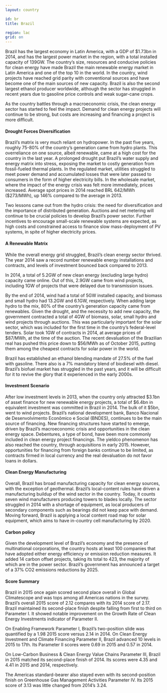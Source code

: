 ```yaml
---
layout: country

id: br
title: Brazil

region: lac
grid: on
---
```

Brazil has the largest economy in Latin America, with a GDP of $1.73bn in 2014, and has the largest power market in the region, with a total installed capacity of 139GW. The country’s size, resources and conducive policies for clean energy have made Brazil the main renewable energy market in Latin America and one of the top 10 in the world. In the country, wind projects have reached grid parity with conventional sources and have become one of the main sources of new capacity. Brazil is also the second largest ethanol producer worldwide, although the sector has struggled in recent years due to gasoline price controls and weak sugar-cane crops. 

As the country battles through a macroeconomic crisis, the clean energy sector has started to feel the impact. Demand for clean energy projects will continue to be strong, but costs are increasing and financing a project is more difficult. 

#### Drought Forces Diversification

Brazil’s matrix is very much reliant on hydropower. In the past five years, roughly 75-80% of the country’s generation came from hydro plants. This overreliance on one source, albeit renewable, came at a high cost for the country in the last year. A prolonged drought put Brazil’s water supply and energy matrix into stress, exposing the market to costly generation from fossil-fueled thermal plants. In the regulated market, utilities struggled to meet power demand and accumulated losses that were later passed to consumers in the form of higher electricity bills. In the wholesale market, where the impact of the energy crisis was felt more immediately, prices increased. Average spot prices in 2014 reached BRL 642/MWh ($273/MWh), up 146% compared to the average in 2013. 

Two lessons came out from the hydro crisis: the need for diversification and the importance of distributed generation. Auctions and net metering will continue to be crucial policies to develop Brazil’s power sector. Further incentives to encourage small-scale renewable systems are expected, as high costs and constrained access to finance slow mass-deployment of PV systems, in spite of higher electricity prices. 

#### A Renewable Matrix

While the overall energy grid struggled, Brazil’s clean energy sector thrived. The year 2014 saw a record number renewable energy installations and contracts, and levels of investment bounced back compared to 2013. 

In 2014, a total of 5.2GW of new clean energy (excluding large hydro) capacity came online. Out of this, 2.9GW came from wind projects, including 1GW of projects that were delayed due to transmission issues.

By the end of 2014, wind had a total of 5GW installed capacity, and biomass and small hydro had 13.2GW and 6.1GW, respectively. When adding large hydro to the mix, 80% of the country’s generation capacity came from renewables. 
Given the drought, and the necessity to add new capacity, the government contracted a total of 4GW of biomass, solar, small hydro and wind projects through auctions. This was particularly important for the solar sector, which was included for the first time in the country’s federal-level tenders. Solar took 1GW of contracts in 2014, at average prices of $87/MWh, at the time of the auction. The recent devaluation of the Brazilian real has pushed this price down to $56/MWh as of October 2015, putting them among the cheapest contracts for solar power in the world. 

Brazil has established an ethanol blending mandate of 27.5% of the fuel with gasoline. There also is a 7% mandatory blend of biodiesel with diesel. Brazil’s biofuel market has struggled in the past years, and it will be difficult for it to revive the glory that it experienced in the early 2000s. 

#### Investment Scenario

After low investment levels in 2013, when the country only attracted $3.1bn of asset finance for new renewable energy projects, a total of $6.4bn in equivalent investment was committed in Brazil in 2014. The bulk of it $5bn, went to wind projects. Brazil’s national development bank, Banco Nacional de Desenvolvimento Econômico e Social (BNDES), continues to be the main source of financing. New financing structures have started to emerge, driven by Brazil’s macroeconomic crisis and opportunities in the clean energy space. Debentures, a type of bond, have been more commonly included in clean energy project financings. The yieldco phenomenon has also reached the country, through acquisitions in early 2015. However, opportunities for financing from foreign banks continue to be limited, as contracts firmed in local currency and the real devaluation do not favor loans in dollars. 

#### Clean Energy Manufacturing

Overall, Brazil has broad manufacturing capacity for clean energy sources, with the exception of geothermal. Brazil’s local-content rules have driven a manufacturing buildup of the wind sector in the country. Today, it counts seven wind manufacturers producing towers to blades locally. The sector struggled in 2014 with a shortage of equipment, as local producers of secondary components such as bearings did not keep pace with demand. Moving forward, Brazil is applying a local content road map for solar equipment, which aims to have in-country cell manufacturing by 2020. 

#### Carbon policy 

Given the development level of Brazil’s economy and the presence of multinational corporations, the country hosts at least 100 companies that have adopted either energy efficiency or emission reduction measures. It added 14 carbon offset projects, taking its total to 423, the majority of which are in the power sector. Brazil’s government has announced a target of a 37% CO2 emissions reductions by 2025. 

#### Score Summary

Brazil in 2015 once again scored second place overall in Global Climatescope and was tops among all Americas nations in the survey. Brazil’s overall 2015 score of 2.12 compares with its 2014 score of 2.17.
Brazil maintained its second-place finish despite falling from first to third on Parameter I. It showed notable improvement on the Growth Rate of Clean Energy Investments indicator of Parameter II.

On Enabling Framework Parameter I, Brazil’s two-position slide was quantified by a 1.98 2015 score versus 2.14 in 2014.
On Clean Energy Investment and Climate Financing Parameter II, Brazil advanced 10 levels in 2015 to 17th. Its Parameter II scores were 0.69 in 2015 and 0.57 in 2014.

On Low-Carbon Business & Clean Energy Value Chains Parameter III, Brazil in 2015 matched its second-place finish of 2014. Its scores were 4.35 and 4.41 in 2015 and 2014, respectively.

The Americas standard-bearer also stayed even with its second-position finish on Greenhouse Gas Management Activities Parameter IV. Its 2015 score of 3.13 was little changed from 2014’s 3.24.

